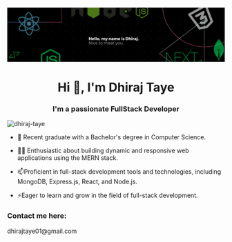 ![Header](./banner.png)
<h1 align="center">Hi 👋, I'm Dhiraj Taye</h1>
<h3 align="center"> I'm a passionate FullStack Developer</h3>

<p align="left"> <img src="https://komarev.com/ghpvc/?username=dhiraj-taye&label=Profile%20views&color=0e75b6&style=flat" alt="dhiraj-taye" /> </p>

- 🌱 Recent graduate with a Bachelor's degree in Computer Science.

- 👨‍💻 Enthusiastic about building dynamic and responsive web applications using the MERN stack.

- 📫Proficient in full-stack development tools and technologies, including MongoDB, Express.js, React, and Node.js.

- ⚡Eager to learn and grow in the field of full-stack development.

<h3 align="left">Contact me here:</h3>
<p align="left"> dhirajtaye01@gmail.com
</p>
